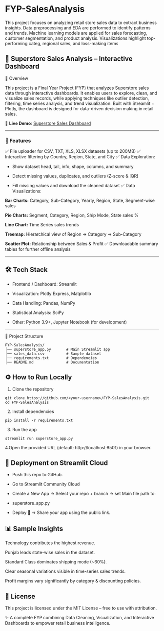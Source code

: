 # FYP-SalesAnalysis
This project focuses on analyzing retail store sales data to extract business insights. Data preprocessing and EDA are performed to identify patterns and trends. Machine learning models are applied for sales forecasting, customer segmentation, and product analysis. Visualizations highlight top-performing categ, regional sales, and loss-making items

## 🛒 Superstore Sales Analysis – Interactive Dashboard

📌 Overview

This project is a Final Year Project (FYP) that analyzes Superstore sales data through interactive dashboards.
It enables users to explore, clean, and visualize sales records, while applying techniques like outlier detection, filtering, time series analysis, and trend visualization.
Built with Streamlit + Plotly, the dashboard is designed for data-driven decision making in retail sales.

🔗 **Live Demo**: [Superstore Sales Dashboard](https://fyp-salesanalysis-01.streamlit.app/)

---
### 🎯 Features

✅ File uploader for CSV, TXT, XLS, XLSX datasets (up to 200MB)
✅ Interactive filtering by Country, Region, State, and City
✅ Data Exploration:

- Show dataset head, tail, info, shape, columns, and summary

- Detect missing values, duplicates, and outliers (Z-score & IQR)

- Fill missing values and download the cleaned dataset
✅ Data Visualizations:

**Bar Charts:** Category, Sub-Category, Yearly, Region, State, Segment-wise sales

**Pie Charts:** Segment, Category, Region, Ship Mode, State sales %

**Line Chart:** Time Series sales trends

**Treemap:** Hierarchical view of Region → Category → Sub-Category

**Scatter Plot:** Relationship between Sales & Profit
✅ Downloadable summary tables for further offline analysis

---
## 🛠 Tech Stack

- Frontend / Dashboard: Streamlit

- Visualization: Plotly Express, Matplotlib

- Data Handling: Pandas, NumPy

- Statistical Analysis: SciPy

- Other: Python 3.9+, Jupyter Notebook (for development)

---

📂 Project Structure
```
FYP-SalesAnalysis/
│── superstore_app.py       # Main Streamlit app
│── sales_data.csv          # Sample dataset
│── requirements.txt        # Dependencies
│── README.md               # Documentation
```

## ⚙️ How to Run Locally

1. Clone the repository
```
git clone https://github.com/<your-username>/FYP-SalesAnalysis.git
cd FYP-SalesAnalysis
```

2. Install dependencies
```
pip install -r requirements.txt
```
3. Run the app
```
streamlit run superstore_app.py
```
4.Open the provided URL (default: http://localhost:8501) in your browser.

## 🚀 Deployment on Streamlit Cloud

- Push this repo to GitHub.

- Go to Streamlit Community Cloud

- Create a New App → Select your repo + branch → set Main file path to:

- superstore_app.py

- Deploy 🎉 → Share your app using the public link.

## 📊 Sample Insights

Technology contributes the highest revenue.

Punjab leads state-wise sales in the dataset.

Standard Class dominates shipping mode (~60%).

Clear seasonal variations visible in time-series sales trends.

Profit margins vary significantly by category & discounting policies.

## 📜 License

This project is licensed under the MIT License – free to use with attribution.

✨ A complete FYP combining Data Cleaning, Visualization, and Interactive Dashboards to empower retail business intelligence.


